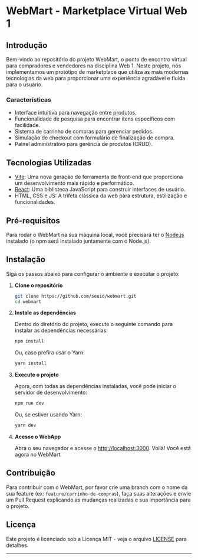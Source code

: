 # WebMart - Marketplace Virtual Web 1

## Introdução
Bem-vindo ao repositório do projeto WebMart, o ponto de encontro virtual para compradores e vendedores na disciplina Web 1. Neste projeto, nós implementamos um protótipo de marketplace que utiliza as mais modernas tecnologias da web para proporcionar uma experiência agradável e fluída para o usuário.

### Características
- Interface intuitiva para navegação entre produtos.
- Funcionalidade de pesquisa para encontrar itens específicos com facilidade.
- Sistema de carrinho de compras para gerenciar pedidos.
- Simulação de checkout com formulário de finalização de compra.
- Painel administrativo para gerência de produtos (CRUD).

## Tecnologias Utilizadas
- [Vite](https://vitejs.dev): Uma nova geração de ferramenta de front-end que proporciona um desenvolvimento mais rápido e performático.
- [React](https://reactjs.org): Uma biblioteca JavaScript para construir interfaces de usuário.
- HTML, CSS e JS: A trifeta clássica da web para estrutura, estilização e funcionalidades.

## Pré-requisitos
Para rodar o WebMart na sua máquina local, você precisará ter o [Node.js](https://nodejs.org/en/) instalado (o npm será instalado juntamente com o Node.js).

## Instalação

Siga os passos abaixo para configurar o ambiente e executar o projeto:

1. **Clone o repositório**

   ```sh
   git clone https://github.com/seuid/webmart.git
   cd webmart
   ```

2. **Instale as dependências**

   Dentro do diretório do projeto, execute o seguinte comando para instalar as dependências necessárias:

   ```sh
   npm install
   ```
   
   Ou, caso prefira usar o Yarn:
   
   ```sh
   yarn install
   ```

3. **Execute o projeto**

   Agora, com todas as dependências instaladas, você pode iniciar o servidor de desenvolvimento:

   ```sh
   npm run dev
   ```
   
   Ou, se estiver usando Yarn:
   
   ```sh
   yarn dev
   ```

4. **Acesse o WebApp**

   Abra o seu navegador e acesse o [http://localhost:3000](http://localhost:3000). Voilà! Você está agora no WebMart.

## Contribuição

Para contribuir com o WebMart, por favor crie uma branch com o nome da sua feature (ex: `feature/carrinho-de-compras`), faça suas alterações e envie um Pull Request explicando as mudanças realizadas e sua importância para o projeto.

## Licença

Este projeto é licenciado sob a Licença MIT - veja o arquivo [LICENSE](LICENSE) para detalhes.

---
